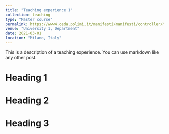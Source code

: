 ```yaml
---
title: "Teaching experience 1"
collection: teaching
type: "Master course"
permalink: https://www4.ceda.polimi.it/manifesti/manifesti/controller/ManifestoPublic.do?EVN_DETTAGLIO_RIGA_MANIFESTO=EVENTO&c_insegn=055014&aa=2020&k_cf=225&k_corso_la=479&ac_ins=0&k_indir=AM&lang=EN&tipoCorso=ALL_TIPO_CORSO&semestre=3&idItemOfferta=153031&idRiga=262970&codDescr=055014
venue: "University 1, Department"
date: 2021-03-01
location: "Milano, Italy"
---
```


This is a description of a teaching experience. You can use markdown like any other post.

Heading 1
======

Heading 2
======

Heading 3
======
